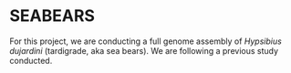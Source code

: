 # SEABEARS

For this project, we are conducting a full genome assembly of _Hypsibius dujardini_ (tardigrade, aka sea bears). We are following a previous study conducted.
